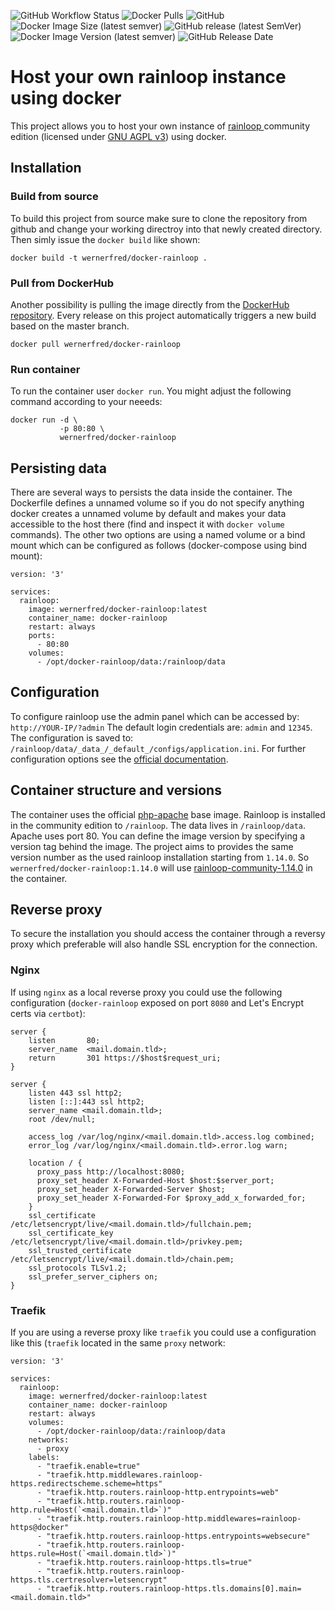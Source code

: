 ![GitHub Workflow Status](https://img.shields.io/github/workflow/status/wernerfred/docker-rainloop/Docker%20Image%20CI?label=Docker%20Build)
![Docker Pulls](https://img.shields.io/docker/pulls/wernerfred/docker-rainloop?label=Docker%20Pulls)
![GitHub](https://img.shields.io/github/license/wernerfred/docker-rainloop?label=License)
![Docker Image Size (latest semver)](https://img.shields.io/docker/image-size/wernerfred/docker-rainloop?label=Image%20Size)
![GitHub release (latest SemVer)](https://img.shields.io/github/v/release/wernerfred/docker-rainloop?label=Latest%20Release)
![Docker Image Version (latest semver)](https://img.shields.io/docker/v/wernerfred/docker-rainloop?label=Latest%20Image)
![GitHub Release Date](https://img.shields.io/github/release-date/wernerfred/docker-rainloop?label=Release%20Date)

# Host your own rainloop instance using docker



This project allows you to host your own instance of [rainloop ](https://github.com/RainLoop/rainloop-webmail) community edition (licensed under [GNU AGPL v3](https://choosealicense.com/licenses/agpl-3.0/)) using docker.

## Installation

### Build from source

To build this project from source make sure to clone the repository from github and change your working directroy into that newly created directory. Then simly issue the ```docker build``` like shown:

```
docker build -t wernerfred/docker-rainloop . 
```

### Pull from DockerHub

Another possibility is pulling the image directly from the [DockerHub repository](https://hub.docker.com/r/wernerfred/docker-rainloop). Every release on this project automatically triggers a new build based on the master branch.


```
docker pull wernerfred/docker-rainloop
``` 

### Run container

To run the container user ```docker run```. You might adjust the following command according to your neeeds:

```
docker run -d \
           -p 80:80 \
           wernerfred/docker-rainloop
``` 

## Persisting data

There are several ways to persists the data inside the container. The Dockerfile defines a unnamed volume so if you do not specify anything docker creates a unnamed volume by default and makes your data accessible to the host there (find and inspect it with ```docker volume``` commands). The other two options are using a named volume or a bind mount which can be configured as follows (docker-compose using bind mount):

```
version: '3'

services:
  rainloop:
    image: wernerfred/docker-rainloop:latest
    container_name: docker-rainloop
    restart: always
    ports:
      - 80:80
    volumes:
      - /opt/docker-rainloop/data:/rainloop/data
```

## Configuration

To configure rainloop use the admin panel which can be accessed by: ```http://YOUR-IP/?admin```
The default login credentials are: ```admin``` and ```12345```.
The configuration is saved to: ```/rainloop/data/_data_/_default_/configs/application.ini```.
For further configuration options see the [official documentation](https://www.rainloop.net/docs/configuration/).

## Container structure and versions

The container uses the official [php-apache](https://hub.docker.com/_/php) base image. Rainloop is installed in the community edition to ```/rainloop```. The data lives in ```/rainloop/data```. Apache uses port 80.
You can define the image version by specifying a version tag behind the image. The project aims to provides the same version number as the used rainloop installation starting from ```1.14.0```. So ```wernerfred/docker-rainloop:1.14.0``` will use [rainloop-community-1.14.0](https://github.com/RainLoop/rainloop-webmail/releases/tag/v1.14.0) in the container.

## Reverse proxy

To secure the installation you should access the container through a reversy proxy which preferable will also handle SSL encryption for the connection.

### Nginx

If using ```nginx``` as a local reverse proxy you could use the following configuration (```docker-rainloop``` exposed on port ```8080``` and Let's Encrypt certs via ```certbot```):

```
server {
    listen       80;
    server_name  <mail.domain.tld>;
    return       301 https://$host$request_uri;
}

server {
    listen 443 ssl http2;
    listen [::]:443 ssl http2;
    server_name <mail.domain.tld>;
    root /dev/null;

    access_log /var/log/nginx/<mail.domain.tld>.access.log combined;
    error_log /var/log/nginx/<mail.domain.tld>.error.log warn;

    location / {
      proxy_pass http://localhost:8080;
      proxy_set_header X-Forwarded-Host $host:$server_port;
      proxy_set_header X-Forwarded-Server $host;
      proxy_set_header X-Forwarded-For $proxy_add_x_forwarded_for;
    }
    ssl_certificate /etc/letsencrypt/live/<mail.domain.tld>/fullchain.pem;
    ssl_certificate_key /etc/letsencrypt/live/<mail.domain.tld>/privkey.pem;
    ssl_trusted_certificate /etc/letsencrypt/live/<mail.domain.tld>/chain.pem;
    ssl_protocols TLSv1.2;
    ssl_prefer_server_ciphers on;
}
```

### Traefik

If you are using a reverse proxy like ```traefik``` you could use a configuration like this (```traefik``` located in the same ```proxy``` network:

```
version: '3'

services:
  rainloop:
    image: wernerfred/docker-rainloop:latest
    container_name: docker-rainloop
    restart: always
    volumes:
      - /opt/docker-rainloop/data:/rainloop/data
    networks:
      - proxy
    labels:
      - "traefik.enable=true"
      - "traefik.http.middlewares.rainloop-https.redirectscheme.scheme=https"
      - "traefik.http.routers.rainloop-http.entrypoints=web"
      - "traefik.http.routers.rainloop-http.rule=Host(`<mail.domain.tld>`)"
      - "traefik.http.routers.rainloop-http.middlewares=rainloop-https@docker"
      - "traefik.http.routers.rainloop-https.entrypoints=websecure"
      - "traefik.http.routers.rainloop-https.rule=Host(`<mail.domain.tld>`)"
      - "traefik.http.routers.rainloop-https.tls=true"
      - "traefik.http.routers.rainloop-https.tls.certresolver=letsencrypt"
      - "traefik.http.routers.rainloop-https.tls.domains[0].main=<mail.domain.tld>"
```
